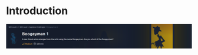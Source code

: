 # Introduction
<div>
<img src="https://github.com/Modern-Wizard/-Introduction-New-threat-in-town.-/blob/main/ss1.png" />
</div>
